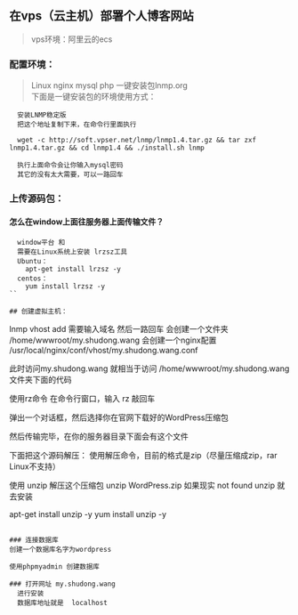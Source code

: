 ## 在vps（云主机）部署个人博客网站
> vps环境：阿里云的ecs

### 配置环境：
  > Linux nginx mysql php
  > 一键安装包lnmp.org  
  > 下面是一键安装包的环境使用方式：
  ```
    安装LNMP稳定版
    把这个地址复制下来，在命令行里面执行

    wget -c http://soft.vpser.net/lnmp/lnmp1.4.tar.gz && tar zxf lnmp1.4.tar.gz && cd lnmp1.4 && ./install.sh lnmp

    执行上面命令会让你输入mysql密码
    其它的没有太大需要，可以一路回车
  ```

### 上传源码包：
#### 怎么在window上面往服务器上面传输文件？
```
  window平台 和
  需要在Linux系统上安装 lrzsz工具
  Ubuntu：
    apt-get install lrzsz -y
  centos：
    yum install lrzsz -y
``

## 创建虚拟主机：

```
lnmp vhost add
需要输入域名
然后一路回车
会创建一个文件夹
/home/wwwroot/my.shudong.wang
会创建一个nginx配置
/usr/local/nginx/conf/vhost/my.shudong.wang.conf

此时访问my.shudong.wang 就相当于访问  /home/wwwroot/my.shudong.wang 文件夹下面的代码

使用rz命令
在命令行窗口，输入 rz 敲回车

弹出一个对话框，然后选择你在官网下载好的WordPress压缩包

然后传输完毕，在你的服务器目录下面会有这个文件

下面把这个源码解压：
使用解压命令，目前的格式是zip（尽量压缩成zip，rar Linux不支持）

使用 unzip 解压这个压缩包
unzip  WordPress.zip
如果现实 not found unzip
就去安装

apt-get install  unzip -y
yum install unzip -y
```

### 连接数据库
创建一个数据库名字为wordpress

使用phpmyadmin 创建数据库

### 打开网址 my.shudong.wang
  进行安装 
  数据库地址就是  localhost